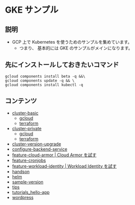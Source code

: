 # GKE サンプル

## 説明

+ GCP 上で Kubernetes を使うためのサンプルを集めています。
  + つまり、 基本的には GKE のサンプルがメインになります。

## 先にインストールしておきたいコマンド

```
gcloud components install beta -q &&\
gcloud components update -q && \
gcloud components install kubectl -q
```

## コンテンツ

+ [cluster-basic](./cluster-basic)
    + [gcloud](./cluster-basic/gcloud)
    + [terraform](./cluster-basic/terraform)
+ [cluster-private](./cluster-private)
    + [gcloud](./cluster-private/gcloud)
    + [terraform](./cluster-private/terraform)
+ [cluster-version-upgrade](./cluster-version-upgrade)
+ [configure-backend-service](./configure-backend-service)
+ [feature-cloud-armor | Cloud Armor を試す](./feature-cloud-armor)
+ [feature-cronjobs](./feature-cronjobs)
+ [feature-workload-identity | Workload Identity を試す](./feature-workload-identity)
+ [handson](./handson)
+ [helm](./helm)
+ [sample-version](./sample-version)
+ [tips](./tips)
+ [tutorials_hello-app](./tutorials_hello-app)
+ [wordpress](./wordpress)

